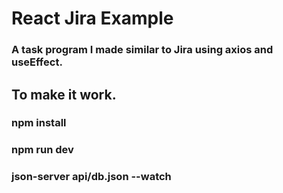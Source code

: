 # React Jira Example

### A task program I made similar to Jira using axios and useEffect.

## To make it work.
### npm install 
### npm run dev
### json-server api/db.json --watch
